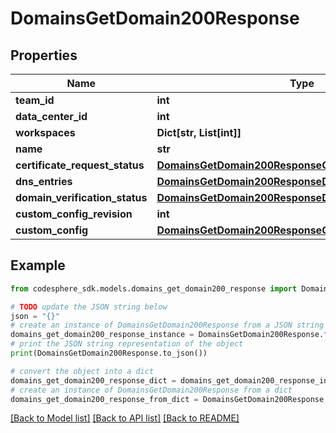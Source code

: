# DomainsGetDomain200Response


## Properties

Name | Type | Description | Notes
------------ | ------------- | ------------- | -------------
**team_id** | **int** |  | 
**data_center_id** | **int** |  | 
**workspaces** | **Dict[str, List[int]]** |  | 
**name** | **str** |  | 
**certificate_request_status** | [**DomainsGetDomain200ResponseCertificateRequestStatus**](DomainsGetDomain200ResponseCertificateRequestStatus.md) |  | 
**dns_entries** | [**DomainsGetDomain200ResponseDnsEntries**](DomainsGetDomain200ResponseDnsEntries.md) |  | 
**domain_verification_status** | [**DomainsGetDomain200ResponseDomainVerificationStatus**](DomainsGetDomain200ResponseDomainVerificationStatus.md) |  | 
**custom_config_revision** | **int** |  | [optional] 
**custom_config** | [**DomainsGetDomain200ResponseCustomConfig**](DomainsGetDomain200ResponseCustomConfig.md) |  | [optional] 

## Example

```python
from codesphere_sdk.models.domains_get_domain200_response import DomainsGetDomain200Response

# TODO update the JSON string below
json = "{}"
# create an instance of DomainsGetDomain200Response from a JSON string
domains_get_domain200_response_instance = DomainsGetDomain200Response.from_json(json)
# print the JSON string representation of the object
print(DomainsGetDomain200Response.to_json())

# convert the object into a dict
domains_get_domain200_response_dict = domains_get_domain200_response_instance.to_dict()
# create an instance of DomainsGetDomain200Response from a dict
domains_get_domain200_response_from_dict = DomainsGetDomain200Response.from_dict(domains_get_domain200_response_dict)
```
[[Back to Model list]](../README.md#documentation-for-models) [[Back to API list]](../README.md#documentation-for-api-endpoints) [[Back to README]](../README.md)


